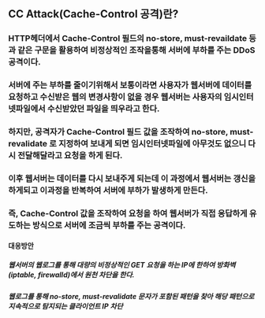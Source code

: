 ## CC Attack(Cache-Control 공격)란?
### HTTP헤더에서 Cache-Control 필드의  no-store, must-revaildate 등 과 같은 구문을 활용하여 비정상적인 조작을통해 서버에 부하를 주는 DDoS 공격이다.
### 서버에 주는 부하를 줄이기위해서 보통이라면 사용자가 웹서버에 데이터를 요청하고 수신받은 웹의 변경사항이 없을 경우 웹서버는 사용자의 임시인터넷파일에서 수신받았던 파일을 띄우라고 한다.
### 하지만, 공격자가 Cache-Control 필드 값을 조작하여 no-store, must-revalidate 로 지정하여 보내게 되면 임시인터넷파일에 아무것도 없으니 다시 전달해달라고 요청을 하게 된다.
### 이후 웹서버는 데이터를 다시 보내주게 되는데 이 과정에서 웹서버는 갱신을 하게되고 이과정을 반복하여 서버에 부하가 발생하게 만든다. 
### 즉, Cache-Control 값을 조작하여 요청을 하여 웹서버가 직접 응답하게 유도하는 방식으로 서버에 조금씩 부하를 주는 공격이다.


#### 대응방안
##### 웹서버의 웹로그를 통해 대량의 비정상적인 GET 요청을 하는 IP에 한하여 방화벽(iptable, firewalld)에서 원천 차단을 한다.
##### 웹로그를 통해 no-store, must-revalidate 문자가 포함된 패턴을 찾아 해당 패턴으로 지속적으로 탐지되는 클라이언트 IP 차단

